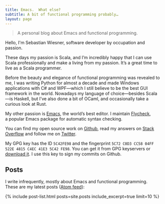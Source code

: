 ```yaml
---
title: Emacs.  What else?
subtitle: A bit of functional programming probably…
layout: page
---
```


> A personal blog about Emacs and functional programming.

Hello, I'm Sebastian Wiesner, software developer by occupation and passion.

These days my passion is Scala, and I’m incredibly happy that I can use Scala
professionally and make a living from my passion.  It’s a great time to live as
a Scala programmer.

Before the beauty and elegance of functional programming was revealed to me,
I was writing Python for almost a decade and made Windows applications with C#
and WPF—which I still believe to be the best GUI framework in the world.
Nowadays my language of choice—besides Scala—is Haskell, but I’ve also done a
bit of OCaml, and occasionally take a curious look at Rust.

My other passion is [Emacs][], the world’s best editor.  I maintain
[Flycheck][], a popular Emacs package for automatic syntax checking.

You can find my open source work on [Github][], read my answers on
[Stack Overflow][] and follow me on [Twitter][].

My GPG key has the ID `5C42FE98` and the fingerprint `5C72 C0D3 CC58 04FF 522E
4815 C4EC 41E3 5C42 FE98`.  You can get it from GPG keyservers or
[download it]({{site.baseurl}}/public-key.txt).  I use this key to sign my
commits on Github.

## Posts ##

I write infrequently, mostly about Emacs and functional programming.  These are
my latest posts ([Atom feed]({{site.baseurl}}/feed.atom)):

{% include post-list.html posts=site.posts include_excerpt=true limit=10 %}

[Flycheck]: http://www.flycheck.org
[Github]: https://github.com/lunaryorn
[Stack Overflow]: http://stackoverflow.com/users/355252/lunaryorn
[Twitter]: https://twitter.com/lunaryorn
[Emacs]: {{site.baseurl}}/pages/emacs.html
